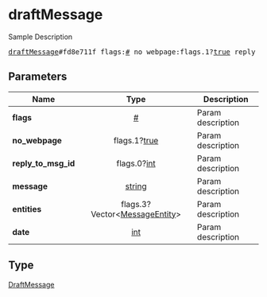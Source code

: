 # draftMessage

Sample Description

<pre>
<a href="../constructor/draftMessage.md">draftMessage</a>#fd8e711f flags:<a href="../type/#.md">#</a> no_webpage:flags.1?<a href="../type/true.md">true</a> reply_to_msg_id:flags.0?<a href="../type/int.md">int</a> message:<a href="../type/string.md">string</a> entities:flags.3?Vector&lt;<a href="../type/MessageEntity.md">MessageEntity</a>&gt; date:<a href="../type/int.md">int</a> = <a href="../type/DraftMessage.md">DraftMessage</a>;</pre>
## Parameters

| Name | Type | Description |
|------|:----:|-------------|
| **flags** | <a href="../type/#.md">#</a> | Param description |
| **no_webpage** | flags.1?<a href="../type/true.md">true</a> | Param description |
| **reply_to_msg_id** | flags.0?<a href="../type/int.md">int</a> | Param description |
| **message** | <a href="../type/string.md">string</a> | Param description |
| **entities** | flags.3?Vector&lt;<a href="../type/MessageEntity.md">MessageEntity</a>&gt; | Param description |
| **date** | <a href="../type/int.md">int</a> | Param description |

## Type

<a href="../type/DraftMessage.md">DraftMessage</a>
